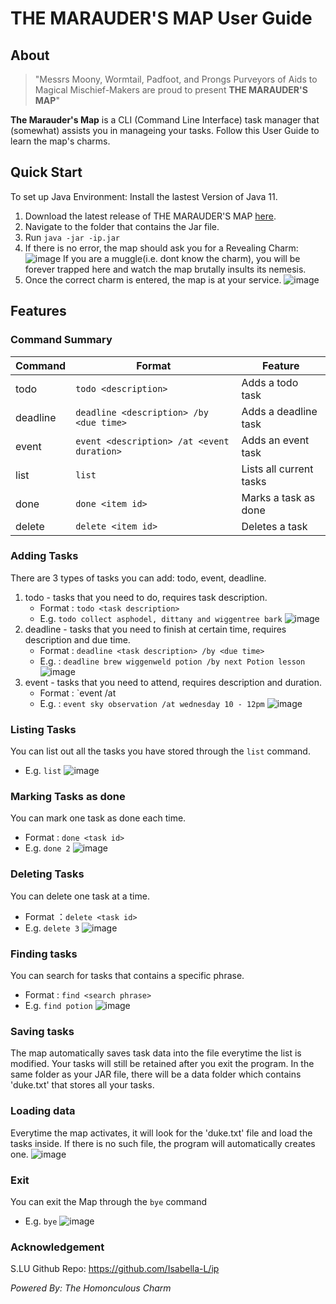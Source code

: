 # THE MARAUDER'S MAP User Guide 

## About 
> "Messrs Moony, Wormtail, Padfoot, and Prongs
> Purveyors of Aids to Magical Mischief-Makers
> are proud to present
> **THE MARAUDER'S MAP**"

**The Marauder's Map** is a CLI (Command Line Interface) task manager that (somewhat) assists you in manageing your tasks. 
Follow this User Guide to learn the map's charms. 

## Quick Start 
To set up Java Environment: Install the lastest Version of Java 11.
1. Download the latest release of THE MARAUDER'S MAP [here](https://github.com/Isabella-L/ip/releases/latest).
2. Navigate to the folder that contains the Jar file.
3. Run `java -jar -ip.jar`
4. If there is no error, the map should ask you for a Revealing Charm: 
![image](https://user-images.githubusercontent.com/69776265/135422052-4c6a9809-99f0-4b9e-a433-80e8059f0ff3.png)
   If you are a muggle(i.e. dont know the charm), you will be forever trapped here and watch the map brutally insults its nemesis. 
5. Once the correct charm is entered, the map is at your service. 
![image](https://user-images.githubusercontent.com/69776265/135422439-767bd5b1-7678-456a-b03e-24357b4a5479.png) 

## Features 
### Command Summary 

Command | Format | Feature
------- | ------ | -------------
todo | `todo <description>` | Adds a todo task 
deadline | `deadline <description> /by <due time>` | Adds a deadline task
event | `event <description> /at <event duration>` | Adds an event task
list | `list` | Lists all current tasks
done | `done <item id>` | Marks a task as done
delete | `delete <item id>` | Deletes a task

### Adding Tasks 
There are 3 types of tasks you can add: todo, event, deadline.
1. todo - tasks that you need to do, requires task description.
    - Format : `todo <task description>`
    - E.g. `todo collect asphodel, dittany and wiggentree bark`
    ![image](https://user-images.githubusercontent.com/69776265/135445227-f7b2c8f2-699c-46aa-905d-88a940a9e3c0.png)
2. deadline - tasks that you need to finish at certain time, requires description and due time.
    - Format : `deadline <task description> /by <due time> `
    - E.g. : `deadline brew wiggenweld potion /by next Potion lesson`
    ![image](https://user-images.githubusercontent.com/69776265/135445345-6448ddef-df77-4519-8583-4a19763797c8.png)
3. event - tasks that you need to attend, requires description and duration.
    - Format : `event <task description> /at <duration>
    - E.g. : `event sky observation /at wednesday 10 - 12pm`
    ![image](https://user-images.githubusercontent.com/69776265/135445419-7e8d46e8-ffaa-41b4-9694-c0ec77e16c69.png)

### Listing Tasks
You can list out all the tasks you have stored through the `list` command.
- E.g.  `list`
![image](https://user-images.githubusercontent.com/69776265/135445503-4ae2f355-c0b6-4660-9565-7a751f013d86.png)

### Marking Tasks as done
You can mark one task as done each time. 
- Format : `done <task id>`
- E.g. `done 2`
![image](https://user-images.githubusercontent.com/69776265/135445587-e9ed1b79-feb0-4f90-a886-89a68e741b39.png)

### Deleting Tasks 
You can delete one task at a time.
- Format ：`delete <task id>`
- E.g. `delete 3`
![image](https://user-images.githubusercontent.com/69776265/135446872-7ee625f0-bc68-4f67-bb37-973dc03d22bc.png)

### Finding tasks 
You can search for tasks that contains a specific phrase.
- Format : `find <search phrase>`
- E.g. `find potion`
![image](https://user-images.githubusercontent.com/69776265/135445664-1e08dc80-f10c-4ba2-ac4b-01307fafa1bd.png)

### Saving tasks 
The map automatically saves task data into the file everytime the list is modified. Your tasks will still be retained after you exit the program. In the same folder as your JAR file, there will be a data folder which contains 'duke.txt' that stores all your tasks.

### Loading data
Everytime the map activates, it will look for the 'duke.txt' file and load the tasks inside. If there is no such file, the program will automatically creates one. 
![image](https://user-images.githubusercontent.com/69776265/135446784-00a84ae5-216a-4d9e-8dbc-a067bc7a8ff6.png)

### Exit 
You can exit the Map through the `bye` command 
- E.g. `bye`
![image](https://user-images.githubusercontent.com/69776265/135445739-47d5e54d-812a-4797-900b-bec5ae2eb8b0.png)


### Acknowledgement
S.LU
Github Repo: https://github.com/Isabella-L/ip

_Powered By: The Homonculous Charm_
